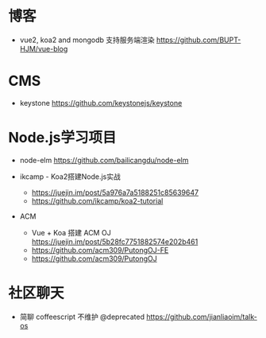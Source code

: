 # 博客

- vue2, koa2 and mongodb 支持服务端渲染 <https://github.com/BUPT-HJM/vue-blog>

# CMS

- keystone <https://github.com/keystonejs/keystone>

# Node.js学习项目

- node-elm https://github.com/bailicangdu/node-elm
- ikcamp - Koa2搭建Node.js实战

  - <https://juejin.im/post/5a976a7a5188251c85639647>
  - <https://github.com/ikcamp/koa2-tutorial>

- ACM
  - Vue + Koa 搭建 ACM OJ https://juejin.im/post/5b28fc7751882574e202b461
  - https://github.com/acm309/PutongOJ-FE 
  - https://github.com/acm309/PutongOJ

# 社区聊天

- 简聊 coffeescript 不维护 @deprecated <https://github.com/jianliaoim/talk-os>
